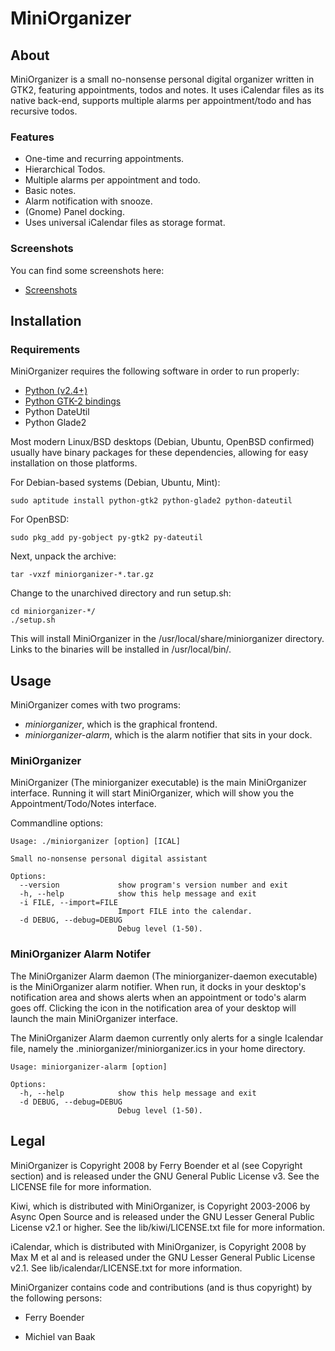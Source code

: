 MiniOrganizer
=============

About
-----

MiniOrganizer is a small no-nonsense personal digital organizer written in
GTK2, featuring appointments, todos and notes. It uses iCalendar files as its
native back-end, supports multiple alarms per appointment/todo and has
recursive todos.

### Features

*   One-time and recurring appointments.
*   Hierarchical Todos.
*   Multiple alarms per appointment and todo.
*   Basic notes.
*   Alarm notification with snooze.
*   (Gnome) Panel docking.
*   Uses universal iCalendar files as storage format.

### Screenshots

You can find some screenshots here:

*   [Screenshots](https://bitbucket.org/fboender/miniorganizer/wiki/Screenshots)

Installation
------------

### Requirements

MiniOrganizer requires the following software in order to run properly:

*   [Python (v2.4+)](http://python.org/download/)
*   [Python GTK-2 bindings](http://www.pygtk.org/downloads.html)
*   Python DateUtil
*   Python Glade2

Most modern Linux/BSD desktops (Debian, Ubuntu, OpenBSD confirmed) usually have
binary packages for these dependencies, allowing for easy installation on those
platforms.

For Debian-based systems (Debian, Ubuntu, Mint):

    sudo aptitude install python-gtk2 python-glade2 python-dateutil

For OpenBSD:

    sudo pkg_add py-gobject py-gtk2 py-dateutil

Next, unpack the archive:

    tar -vxzf miniorganizer-*.tar.gz

Change to the unarchived directory and run setup.sh:

    cd miniorganizer-*/
    ./setup.sh

This will install MiniOrganizer in the /usr/local/share/miniorganizer
directory. Links to the binaries will be installed in /usr/local/bin/.

Usage
-----

MiniOrganizer comes with two programs:

*   *miniorganizer*, which is the graphical frontend.
*   *miniorganizer-alarm*, which is the alarm notifier that sits in your dock.

### MiniOrganizer

MiniOrganizer (The miniorganizer executable) is the main MiniOrganizer
interface. Running it will start MiniOrganizer, which will show you the
Appointment/Todo/Notes interface.

Commandline options:

    Usage: ./miniorganizer [option] [ICAL]

    Small no-nonsense personal digital assistant

    Options:
      --version             show program's version number and exit
      -h, --help            show this help message and exit
      -i FILE, --import=FILE
                            Import FILE into the calendar.
      -d DEBUG, --debug=DEBUG
                            Debug level (1-50).

### MiniOrganizer Alarm Notifer

The MiniOrganizer Alarm daemon (The miniorganizer-daemon executable) is the
MiniOrganizer alarm notifier. When run, it docks in your desktop's notification
area and shows alerts when an appointment or todo's alarm goes off. Clicking
the icon in the notification area of your desktop will launch the main
MiniOrganizer interface.

The MiniOrganizer Alarm daemon currently only alerts for a single Icalendar
file, namely the .miniorganizer/miniorganizer.ics in your home directory.

    Usage: miniorganizer-alarm [option]

    Options:
      -h, --help            show this help message and exit
      -d DEBUG, --debug=DEBUG
                            Debug level (1-50).

Legal
-----

MiniOrganizer is Copyright 2008 by Ferry Boender et al (see Copyright section)
and is released under the GNU General Public License v3. See the LICENSE file
for more information.

Kiwi, which is distributed with MiniOrganizer, is Copyright 2003-2006 by Async
Open Source and is released under the GNU Lesser General Public License v2.1 or
higher. See the lib/kiwi/LICENSE.txt file for more information.

iCalendar, which is distributed with MiniOrganizer, is Copyright 2008 by Max M
et al and is released under the GNU Lesser General Public License v2.1. See
lib/icalendar/LICENSE.txt for more information.

MiniOrganizer contains code and contributions (and is thus copyright) by the
following persons:

*   Ferry Boender

*   Michiel van Baak
